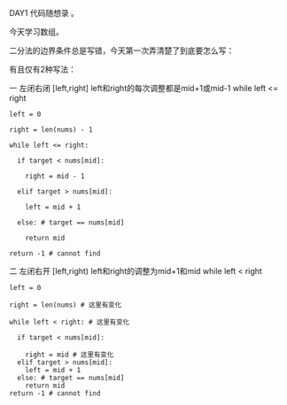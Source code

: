 DAY1 代码随想录 。

今天学习数组。

二分法的边界条件总是写错，今天第一次弄清楚了到底要怎么写：

有且仅有2种写法：

一 左闭右闭 [left,right] left和right的每次调整都是mid+1或mid-1 while left <= right

    left = 0 
    
    right = len(nums) - 1
    
    while left <= right:
    
      if target < nums[mid]:
      
        right = mid - 1
        
      elif target > nums[mid]:
      
        left = mid + 1
        
      else: # target == nums[mid]
      
        return mid
        
    return -1 # cannot find


二 左闭右开 [left,right) left和right的调整为mid+1和mid while left < right 

    left = 0 
    
    right = len(nums) # 这里有变化
    
    while left < right: # 这里有变化
    
      if target < nums[mid]:
      
        right = mid # 这里有变化
      elif target > nums[mid]:
        left = mid + 1
      else: # target == nums[mid]
        return mid
    return -1 # cannot find
